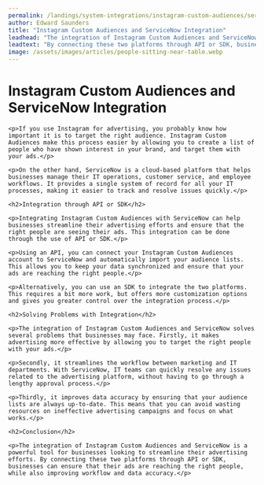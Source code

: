```yaml
---
permalink: /landings/system-integrations/instagram-custom-audiences/servicenow
author: Edward Saunders
title: "Instagram Custom Audiences and ServiceNow Integration"
leadhead: "The integration of Instagram Custom Audiences and ServiceNow is a powerful tool for businesses looking to streamline their advertising efforts"
leadtext: "By connecting these two platforms through API or SDK, businesses can ensure that their ads are reaching the right people, while also improving workflow and data accuracy."
image: /assets/images/articles/people-sitting-near-table.webp
---
```

<div class="arttext">
	<h1>Instagram Custom Audiences and ServiceNow Integration</h1>

	<p>If you use Instagram for advertising, you probably know how important it is to target the right audience. Instagram Custom Audiences make this process easier by allowing you to create a list of people who have shown interest in your brand, and target them with your ads.</p>

	<p>On the other hand, ServiceNow is a cloud-based platform that helps businesses manage their IT operations, customer service, and employee workflows. It provides a single system of record for all your IT processes, making it easier to track and resolve issues quickly.</p>

	<h2>Integration through API or SDK</h2>

	<p>Integrating Instagram Custom Audiences with ServiceNow can help businesses streamline their advertising efforts and ensure that the right people are seeing their ads. This integration can be done through the use of API or SDK.</p>

	<p>Using an API, you can connect your Instagram Custom Audiences account to ServiceNow and automatically import your audience lists. This allows you to keep your data synchronized and ensure that your ads are reaching the right people.</p>

	<p>Alternatively, you can use an SDK to integrate the two platforms. This requires a bit more work, but offers more customization options and gives you greater control over the integration process.</p>

	<h2>Solving Problems with Integration</h2>

	<p>The integration of Instagram Custom Audiences and ServiceNow solves several problems that businesses may face. Firstly, it makes advertising more effective by allowing you to target the right people with your ads.</p>

	<p>Secondly, it streamlines the workflow between marketing and IT departments. With ServiceNow, IT teams can quickly resolve any issues related to the advertising platform, without having to go through a lengthy approval process.</p>

	<p>Thirdly, it improves data accuracy by ensuring that your audience lists are always up-to-date. This means that you can avoid wasting resources on ineffective advertising campaigns and focus on what works.</p>

	<h2>Conclusion</h2>

	<p>The integration of Instagram Custom Audiences and ServiceNow is a powerful tool for businesses looking to streamline their advertising efforts. By connecting these two platforms through API or SDK, businesses can ensure that their ads are reaching the right people, while also improving workflow and data accuracy.</p>

</div>